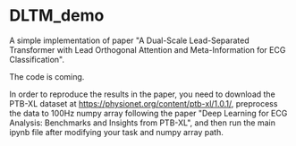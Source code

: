 # DLTM_demo
A simple implementation of paper "A Dual-Scale Lead-Separated Transformer with Lead Orthogonal Attention and Meta-Information for ECG Classification". 

The code is coming.

In order to reproduce the results in the paper, you need to download the PTB-XL dataset at https://physionet.org/content/ptb-xl/1.0.1/, preprocess the data to 100Hz numpy array following the paper "Deep Learning for ECG Analysis: Benchmarks and Insights from PTB-XL", and then run the main ipynb file after modifying your task and numpy array path.
